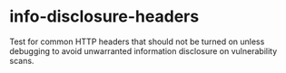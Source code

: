 # info-disclosure-headers
Test for common HTTP headers that should not be turned on unless debugging to avoid unwarranted information disclosure on vulnerability scans.
